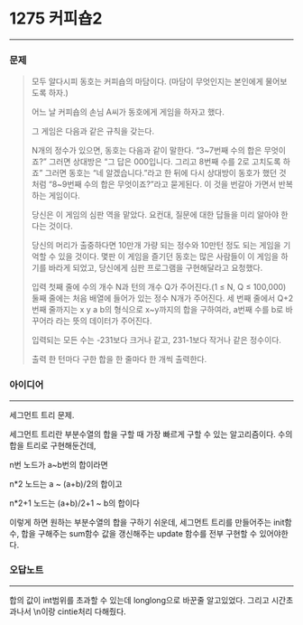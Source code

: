 # 1275 커피숍2
------------
### 문제

>모두 알다시피 동호는 커피숍의 마담이다. (마담이 무엇인지는 본인에게 물어보도록 하자.)
>
>어느 날 커피숍의 손님 A씨가 동호에게 게임을 하자고 했다.
>
>그 게임은 다음과 같은 규칙을 갖는다.
>
>N개의 정수가 있으면, 동호는 다음과 같이 말한다. “3~7번째 수의 합은 무엇이죠?” 그러면 상대방은 “그 답은 000입니다. 그리고 8번째 수를 2로 고치도록 하죠” 그러면 동호는 “네 알겠습니다.”라고 한 뒤에 다시 상대방이 동호가 했던 것처럼 “8~9번째 수의 합은 무엇이죠?”라고 묻게된다. 이 것을 번갈아 가면서 반복하는 게임이다.
>
>당신은 이 게임의 심판 역을 맡았다. 요컨대, 질문에 대한 답들을 미리 알아야 한다는 것이다.
>
>당신의 머리가 출중하다면 10만개 가량 되는 정수와 10만턴 정도 되는 게임을 기억할 수 있을 것이다. 몇판 이 게임을 즐기던 동호는 많은 사람들이 이 게임을 하기를 바라게 되었고, 당신에게 심판 프로그램을 구현해달라고 요청했다.
>
>입력
>첫째 줄에 수의 개수 N과 턴의 개수 Q가 주어진다.(1 ≤ N, Q ≤ 100,000) 둘째 줄에는 처음 배열에 들어가 있는 정수 N개가 주어진다. 세 번째 줄에서 Q+2번째 줄까지는 x y a b의 형식으로 x~y까지의 합을 구하여라, a번째 수를 b로 바꾸어라 라는 뜻의 데이터가 주어진다.
>
>입력되는 모든 수는 -231보다 크거나 같고, 231-1보다 작거나 같은 정수이다.
>
>출력
한 턴마다 구한 합을 한 줄마다 한 개씩 출력한다.



### 아이디어 
----------
세그먼트 트리 문제.

세그먼트 트리란 부분수열의 합을 구할 때 가장 빠르게 구할 수 있는 알고리즘이다.
수의 합을 트리로 구현해둔건데,

n번 노드가 a~b번의 합이라면

n*2 노드는 a ~ (a+b)/2의 합이고

n*2+1 노드는 (a+b)/2+1 ~ b의 합이다

이렇게 하면 원하는 부분수열의 합을 구하기 쉬운데,
세그먼트 트리를 만들어주는 init함수,
합을 구해주는 sum함수
값을 갱신해주는 update 함수를 전부 구현할 수 있어야한다.


### 오답노트
----------

합의 값이 int범위를 초과할 수 있는데 longlong으로 바꾼줄 알고있었다.
그리고 시간초과나서 \n이랑 cintie처리 다해줬다.